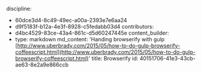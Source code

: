 discipline:
  - 60dce3d4-8c49-49ec-a00a-2393e7e6aa24
  - d9f5183f-b12a-4e3f-8928-c5fedabb03d4
contributors:
  - d4bc4529-83ce-43a4-861c-d5d60247445e
content_builder:
  - 
    type: markdown
    md_content: 'Handing browserify with gulp [http://www.uberbrady.com/2015/05/how-to-do-gulp-browserify-coffeescript.html](http://www.uberbrady.com/2015/05/how-to-do-gulp-browserify-coffeescript.html)'
title: Browserify
id: 40151706-41e3-43cb-ae63-8e2a9e866ccb
